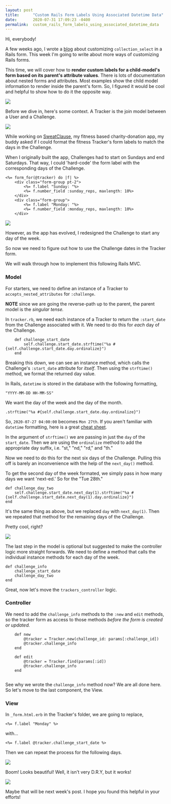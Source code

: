 ```yaml
---
layout: post
title:      "Custom Rails Form Labels Using Associated Datetime Data"
date:       2020-07-31 17:09:23 -0400
permalink:  custom_rails_form_labels_using_associated_datetime_data
---
```




Hi, everybody!

A few weeks ago, I wrote a [blog](https://christopherkalfas.github.io/custom_collections_in_rails_forms) about customizing `collection_select` in a Rails form. This week I'm going to write about more ways of customizing Rails forms. 

This time, we will cover how to **render custom labels for a child-model's form based on its parent's attribute values**. There is lots of documentation about nested forms and attributes. Most examples show  the child model information to render inside the parent's form. So, I figured it would be cool and helpful to show how to do it the opposite way. 

![](https://media.giphy.com/media/idw3dW74u7VT9EfO4e/giphy.gif)


Before we dive in, here's some context. A Tracker is the join model between a User and a Challenge.

![](https://i.ibb.co/RY3dfTx/Sweat-Clause-Schema.jpg)


While working on [SweatClause](http://radiant-wave-27873.herokuapp.com/), my fitness based charity-donation app, my buddy asked if I could format the fitness Tracker's form labels to match the days in the Challenge.

When I originally built the app, Challenges had to start on Sundays and end Saturdays. That way, I could 'hard-code' the form label with the corresponding days of the Challenge. 

```
<%= form_for(@tracker) do |f| %>
    <div class="form-group pt-2">
        <%= f.label "Sunday: "%>
        <%= f.number_field :sunday_reps, maxlength: 10%>
    </div>
    <div class="form-group">
        <%= f.label "Monday: "%>
        <%= f.number_field :monday_reps, maxlength: 10%>
    </div>
```



![](https://i.ibb.co/jZMBZbk/trackerformhardcode.png)

However, as the app has evolved, I redesigned the Challenge to start any day of the week. 



So now we need to figure out how to use the Challenge dates in the Tracker form. 

We will walk through how to implement this following Rails MVC.


### Model

For starters, we need to define an instance of a Tracker to `accepts_nested_attributes` for `:challenge`.

**NOTE** since we are going the reverse-path up to the parent, the parent model is the *singular tense.*

In `tracker.rb`, we need each instance of a Tracker to return the `:start_date` from the Challenge associated with it. We need to do this for *each* day of the Challenge.

```
    def challenge_start_date
        self.challenge.start_date.strftime("%a #{self.challenge.start_date.day.ordinalize}")
    end
```

Breaking this down, we can see an instance method, which calls the Challenge's `:start_date` attribute for *itself*. Then using the `strftime()` method, we format the returned day value.

In Rails, `datetime` is stored in the database with the following formatting, 

`"YYYY-MM-DD HH-MM-SS"` 

We want the day of the week and the day of the month.

`.strftime("%a #{self.challenge.start_date.day.ordinalize}")`   

So, `2020-07-27 04:00:00` becomes `Mon 27th`. If you aren't familiar with `datetime` formatting, here is a great [cheat sheet](https://www.shortcutfoo.com/app/dojos/ruby-date-format-strftime/cheatsheet). 



In the argument of `strftime()` we are passing in just the `day` of the `start_date`. Then we are using the `ordinalize` method to add the appropriate day suffix, i.e. "st," "nd," "rd," and "th."

Now we need to do this for the next six days of the Challenge. Pulling this off is barely an inconvenience with the help of the `next_day()` method. 

To get the second day of the week formated, we simply pass in how many days we want 'next-ed.' So for the "Tue 28th." 
```
def challenge_day_two
    self.challenge.start_date.next_day(1).strftime("%a #{self.challenge.start_date.next_day(1).day.ordinalize}")
end
```

It's the same thing as above, but we replaced `day` with `next_day(1)`.  Then we repeated that method for the remaining days of the Challenge. 

Pretty cool, right?

![](https://media.giphy.com/media/W038TiB3SHLIBAnkYM/giphy.gif)

The last step in the model is optional but suggested to make the controller logic more straight forwards. We need to define a method that calls the individual instance methods for each day of the week. 

```
def challenge_info
    challenge_start_date
    challenge_day_two
end 
```

Great, now let's move the `trackers_controller` logic.

### Controller

We need to add the `challenge_info` methods to the `:new` and `edit` methods, so the tracker form as access to those methods *before the form is created or updated.*

```
    def new
        @tracker = Tracker.new(challenge_id: params[:challenge_id])
        @tracker.challenge_info
    end

    def edit
        @tracker = Tracker.find(params[:id])
        @tracker.challenge_info
    end
    
```

See why we wrote the `challenge_info` method now? We are all done here. So let's move to the last component, the View. 


### View

In `_form.html.erb` in the Tracker's folder, we are going to replace,

`<%= f.label "Monday" %>`

with...

`<%= f.label @tracker.challenge_start_date %>`

Then we can repeat the process for the following days. 

![](https://i.ibb.co/h84kyyg/trackernestdataform.png)

Boom! Looks beautiful! Well, it isn't very D.R.Y, but it works! 

![](https://media.giphy.com/media/7EeREHnUCOoUZMjTGO/giphy.gif)

Maybe that will be next week's post. 
I hope you found this helpful in your efforts!
